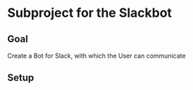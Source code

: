 # Subproject for the Slackbot

## Goal
Create a Bot for Slack, with which the User can communicate

## Setup
 
